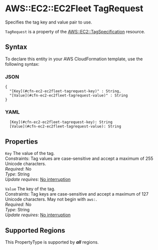 # AWS::EC2::EC2Fleet TagRequest<a name="aws-properties-ec2-ec2fleet-tagrequest"></a>

Specifies the tag key and value pair to use\.

 `TagRequest` is a property of the [ AWS::EC2::TagSpecification](https://docs.aws.amazon.com/AWSCloudFormation/latest/UserGuide/aws-properties-ec2-ec2fleet-tagspecification.html) resource\.

## Syntax<a name="aws-properties-ec2-ec2fleet-tagrequest-syntax"></a>

To declare this entity in your AWS CloudFormation template, use the following syntax:

### JSON<a name="aws-properties-ec2-ec2fleet-tagrequest-syntax.json"></a>

```
{
  "[Key](#cfn-ec2-ec2fleet-tagrequest-key)" : String,
  "[Value](#cfn-ec2-ec2fleet-tagrequest-value)" : String
}
```

### YAML<a name="aws-properties-ec2-ec2fleet-tagrequest-syntax.yaml"></a>

```
  [Key](#cfn-ec2-ec2fleet-tagrequest-key): String
  [Value](#cfn-ec2-ec2fleet-tagrequest-value): String
```

## Properties<a name="aws-properties-ec2-ec2fleet-tagrequest-properties"></a>

`Key`  <a name="cfn-ec2-ec2fleet-tagrequest-key"></a>
The value of the tag\.  
Constraints: Tag values are case\-sensitive and accept a maximum of 255 Unicode characters\.  
*Required*: No  
*Type*: String  
*Update requires*: [No interruption](https://docs.aws.amazon.com/AWSCloudFormation/latest/UserGuide/using-cfn-updating-stacks-update-behaviors.html#update-no-interrupt)

`Value`  <a name="cfn-ec2-ec2fleet-tagrequest-value"></a>
The key of the tag\.  
Constraints: Tag keys are case\-sensitive and accept a maximum of 127 Unicode characters\. May not begin with `aws:`\.  
*Required*: No  
*Type*: String  
*Update requires*: [No interruption](https://docs.aws.amazon.com/AWSCloudFormation/latest/UserGuide/using-cfn-updating-stacks-update-behaviors.html#update-no-interrupt)

## Supported Regions

This PropertyType is supported by ***all*** regions.